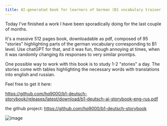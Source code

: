 ```yaml
---
title: AI-generated book for learners of German (B1 vocabulary trainer)
---
```


Today I've finished a work I have been sporadically doing for the last couple of months.

It's a massive 512 pages book, downloadable as pdf, composed of 95 "stories" highlighting parts of the german vocabulary corresponding to B1 level. Use chatGPT for that, and it was fun, though annoying at times, when it was randomly changing its responses to very similar promtps.

One possible way to work with this book is to study 1-2 "stories" a day. The stories come with tables highlighting the necessary words with translations into english and russian.

Feel free to get it here:

https://github.com/hq9000/b1-deutsch-storybook/releases/latest/download/b1-deutsch-ai-storybook-eng-rus.pdf

the github project: https://github.com/hq9000/b1-deutsch-storybook

![image](https://github.com/hq9000/hq9000/assets/21345604/8f34b5be-a3c5-4255-ab82-cab93afc6d8a)